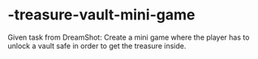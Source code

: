 # -treasure-vault-mini-game
Given task from DreamShot: Create a mini game where the player has to unlock a vault safe in order to get the treasure inside.
